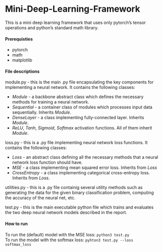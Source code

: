 # Mini-Deep-Learning-Framework

This is a mini deep learning framework that uses only pytorch’s tensor operations and python’s standard math library.

#### Prerequisties

* pytorch
* math
* matplotlib

#### File descriptions

module.py - this is the main .py file encapsulating the key components for implementing a neural network. It contains the following classes: 

* *Module* - a backbone abstract class which defines the necessary methods for training a neural network.
* *Sequential* - a container class of modules which processes input data sequentially. Inherits *Module*. 
* *DenseLayer* - a class implementing fully-connected layer. Inherits *Module*.
* *ReLU*, *Tanh*, *Sigmoid*, *Softmax* activation functions. All of them inherit *Module*.

loss.py - this is a .py file implementing neural network loss functions. It contains the following classes: 

* *Loss* - an abstract class defining all the necessary methods that a neural network loss function should have.
* *MSE* - a class implementing mean squared error loss. Inherits from *Loss*
* *CrossEntropy* - a class implementing categorical cross-entropy loss. Inherits from *Loss*.

utilities.py - this is a .py file containig several utility methods such as generating the data for the given binary classification problem, computing the accuracy of the neural net, etc.

test.py - this is the main executable python file which trains and evaluates the two deep neural network models described in the report. 

#### How to run

To run the (default) model with the MSE loss: ```python3 test.py```\
To run the model with the softmax loss: ```pyhton3 test.py --loss softmax_loss```
